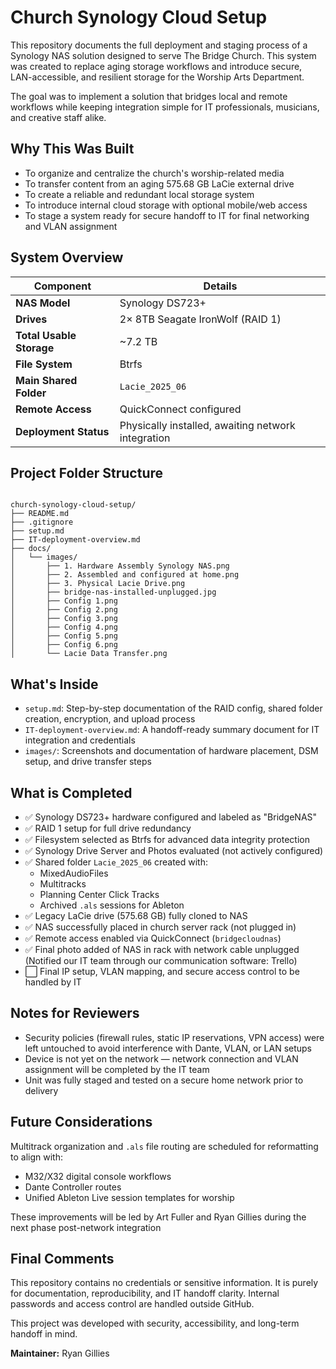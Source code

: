 # Church Synology Cloud Setup

This repository documents the full deployment and staging process of a Synology NAS solution designed to serve The Bridge Church. This system was created to replace aging storage workflows and introduce secure, LAN-accessible, and resilient storage for the Worship Arts Department.

The goal was to implement a solution that bridges local and remote workflows while keeping integration simple for IT professionals, musicians, and creative staff alike.


## Why This Was Built

- To organize and centralize the church's worship-related media  
- To transfer content from an aging 575.68 GB LaCie external drive  
- To create a reliable and redundant local storage system  
- To introduce internal cloud storage with optional mobile/web access  
- To stage a system ready for secure handoff to IT for final networking and VLAN assignment  


## System Overview

| Component             | Details                              |
|----------------------|--------------------------------------|
| **NAS Model**        | Synology DS723+                      |
| **Drives**           | 2× 8TB Seagate IronWolf (RAID 1)     |
| **Total Usable Storage** | ~7.2 TB                          |
| **File System**      | Btrfs                                |
| **Main Shared Folder** | `Lacie_2025_06`                    |
| **Remote Access**    | QuickConnect configured              |
| **Deployment Status**| Physically installed, awaiting network integration |


## Project Folder Structure

```

church-synology-cloud-setup/
├── README.md
├── .gitignore
├── setup.md
├── IT-deployment-overview.md
├── docs/
│   └── images/
│       ├── 1. Hardware Assembly Synology NAS.png
│       ├── 2. Assembled and configured at home.png
│       ├── 3. Physical Lacie Drive.png
│       ├── bridge-nas-installed-unplugged.jpg
│       ├── Config 1.png
│       ├── Config 2.png
│       ├── Config 3.png
│       ├── Config 4.png
│       ├── Config 5.png
│       ├── Config 6.png
│       └── Lacie Data Transfer.png

```



## What's Inside

- `setup.md`: Step-by-step documentation of the RAID config, shared folder creation, encryption, and upload process  
- `IT-deployment-overview.md`: A handoff-ready summary document for IT integration and credentials  
- `images/`: Screenshots and documentation of hardware placement, DSM setup, and drive transfer steps  


## What is Completed

- ✅ Synology DS723+ hardware configured and labeled as "BridgeNAS"  
- ✅ RAID 1 setup for full drive redundancy  
- ✅ Filesystem selected as Btrfs for advanced data integrity protection  
- ✅ Synology Drive Server and Photos evaluated (not actively configured)  
- ✅ Shared folder `Lacie_2025_06` created with:  
  - MixedAudioFiles  
  - Multitracks  
  - Planning Center Click Tracks  
  - Archived `.als` sessions for Ableton  
- ✅ Legacy LaCie drive (575.68 GB) fully cloned to NAS  
- ✅ NAS successfully placed in church server rack (not plugged in)  
- ✅ Remote access enabled via QuickConnect (`bridgecloudnas`)  
- ✅ Final photo added of NAS in rack with network cable unplugged (Notified our IT team through our communication software: Trello)
- ⬜ Final IP setup, VLAN mapping, and secure access control to be handled by IT  


## Notes for Reviewers

- Security policies (firewall rules, static IP reservations, VPN access) were left untouched to avoid interference with Dante, VLAN, or LAN setups  
- Device is not yet on the network — network connection and VLAN assignment will be completed by the IT team  
- Unit was fully staged and tested on a secure home network prior to delivery  


## Future Considerations

Multitrack organization and `.als` file routing are scheduled for reformatting to align with:

- M32/X32 digital console workflows  
- Dante Controller routes  
- Unified Ableton Live session templates for worship  

These improvements will be led by Art Fuller and Ryan Gillies during the next phase post-network integration  


## Final Comments

This repository contains no credentials or sensitive information. It is purely for documentation, reproducibility, and IT handoff clarity. Internal passwords and access control are handled outside GitHub.

This project was developed with security, accessibility, and long-term handoff in mind.

**Maintainer:** Ryan Gillies
